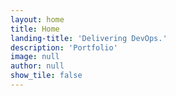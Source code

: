 ```yaml
---
layout: home
title: Home
landing-title: 'Delivering DevOps.'
description: 'Portfolio'
image: null
author: null
show_tile: false
---
```

